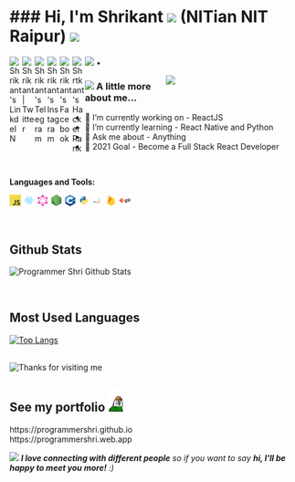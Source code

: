 <h1> ### Hi, I'm Shrikant <img src="https://media.giphy.com/media/hvRJCLFzcasrR4ia7z/giphy.gif" width="25px"> (NITian NIT Raipur)
  <img src="https://github.com/TheDudeThatCode/TheDudeThatCode/blob/master/Assets/Developer.gif" width="80px"> </h1>

<!--  [![Website](https://img.shields.io/badge/Text-Text-green?style=flat-square)](https://www.github.com/in/programmershri/) -->

<!-- Social Links -->

<a href="https://www.linkedin.com/in/programmershri/">
  <img align="left" alt="Shrikant's LinkdeIN" width="22px" src="https://cdn.jsdelivr.net/npm/simple-icons@v3/icons/linkedin.svg" />
</a>
<a href="https://twitter.com/programmershri">
  <img align="left" alt="Shrikant | Twitter" width="22px" src="https://cdn.jsdelivr.net/npm/simple-icons@v3/icons/twitter.svg" />
</a>
<a href="https://t.me/ProgrammerShri">
  <img align="left" alt="Shrikant's Telegram" width="22px" src="https://cdn.jsdelivr.net/npm/simple-icons@v3/icons/telegram.svg" />
</a>
<a href="https://www.instagram.com/ProgrammerShri/">
  <img align="left" alt="Shrikant's Instagram" width="22px" src="https://cdn.jsdelivr.net/npm/simple-icons@v3/icons/instagram.svg" />
</a>
<a href="https://www.facebook.com/ProgrammerShri">
  <img align="left" alt="Shrikant's Facebook" width="22px" src="https://cdn.jsdelivr.net/npm/simple-icons@v3/icons/facebook.svg" />
</a>
<a href="https://www.hackerrank.com/ProgrammerShri">
  <img align="left" alt="Shrtkant's HackerRank" width="22px" src="https://cdn.jsdelivr.net/npm/simple-icons@v3/icons/hackerrank.svg" />
</a>
<!-- 
<a href="https://auth.geeksforgeeks.org/user/v_k_rawat/practice/">
  <img align="left" alt="Shrtkant's Instagram" width="22px" src="https://cdn.jsdelivr.net/npm/simple-icons@v3/icons/geeksforgeeks.svg" />
</a>
<a href="https://leetcode.com/vkn84527/">
  <img align="left" alt="Shrtkant's LeetCode" width="22px" src="https://cdn.jsdelivr.net/npm/simple-icons@v3/icons/leetcode.svg" />
</a> -->


![](https://visitor-badge.glitch.me/badge?page_id=ProgrammerShri) •  

<img align='right' src="https://media.giphy.com/media/M9gbBd9nbDrOTu1Mqx/giphy.gif" width="230">

### <img src="https://media.giphy.com/media/VgCDAzcKvsR6OM0uWg/giphy.gif" width="50"> A little more about me...  
- 🔭 I’m currently working on - ReactJS
- 🌱 I’m currently learning - React Native and Python
- 💬 Ask me about - Anything 
- 🥅 2021 Goal - Become a Full Stack React Developer
<!-- ⚡ Fun fact - ❔❔❔❔ -->
<!-- 👯 I’m looking to collaborate with -  -->


<br />

**Languages and Tools:**  

<code><img height="20" src="https://raw.githubusercontent.com/github/explore/80688e429a7d4ef2fca1e82350fe8e3517d3494d/topics/javascript/javascript.png"></code>
<code><img height="20" src="https://raw.githubusercontent.com/github/explore/80688e429a7d4ef2fca1e82350fe8e3517d3494d/topics/react/react.png"></code>
<code><img height="20" src="https://raw.githubusercontent.com/github/explore/5c058a388828bb5fde0bcafd4bc867b5bb3f26f3/topics/graphql/graphql.png"></code>
<code><img height="20" src="https://raw.githubusercontent.com/github/explore/80688e429a7d4ef2fca1e82350fe8e3517d3494d/topics/nodejs/nodejs.png"></code>
<code><img height="20" src="https://raw.githubusercontent.com/github/explore/80688e429a7d4ef2fca1e82350fe8e3517d3494d/topics/cpp/cpp.png"></code>
<code><img height="20" src="https://raw.githubusercontent.com/github/explore/80688e429a7d4ef2fca1e82350fe8e3517d3494d/topics/python/python.png"></code>
<code><img height="20" src="https://raw.githubusercontent.com/github/explore/80688e429a7d4ef2fca1e82350fe8e3517d3494d/topics/mysql/mysql.png"></code>
<code><img height="20" src="https://raw.githubusercontent.com/github/explore/80688e429a7d4ef2fca1e82350fe8e3517d3494d/topics/firebase/firebase.png"></code>
<code><img height="20" src="https://raw.githubusercontent.com/github/explore/80688e429a7d4ef2fca1e82350fe8e3517d3494d/topics/git/git.png"></code>

<br />

## Github Stats
<!--  [![Shrikant's github stats](https://github-readme-stats.vercel.app/api?username=ProgrammerShri&show_icons=true&count_private=true&include_all_commits=true&theme=tokyonight)](https://www.github.com/in/programmershri/) -->
  <img src="https://github-readme-stats.vercel.app/api?username=ProgrammerShri&show_icons=true" alt="Programmer Shri Github Stats"></img>

<br />

## Most Used Languages 
[![Top Langs](https://github-readme-stats.vercel.app/api/top-langs/?username=ProgrammerShri&layout=compact)](https://github.com/ProgrammerShri/github-readme-stats)


<br />

<img height="120" alt="Thanks for visiting me" width="100%" src="https://raw.githubusercontent.com/BrunnerLivio/brunnerlivio/master/images/marquee.svg" />
<br />

<h2>See my portfolio <img src="https://raw.githubusercontent.com/ItsAnunesS/ItsAnunesS/master/src/img/parrots/flags/indiaparrot.gif" width="30" height="40"/> </h2>
https://programmershri.github.io
<br />
https://programmershri.web.app
<br />

<img src="https://media.giphy.com/media/LnQjpWaON8nhr21vNW/giphy.gif" width="60"> <em><b>I love connecting with different people</b> so if you want to say <b>hi, I'll be happy to meet you more!</b> :)</em>





















<!--
## Connect with me:
[<img align="left" alt="codeSTACKr.com" width="22px" src="https://raw.githubusercontent.com/iconic/open-iconic/master/svg/globe.svg" />][website]
[<img align="left" alt="codeSTACKr | Twitter" width="22px" src="https://cdn.jsdelivr.net/npm/simple-icons@v3/icons/twitter.svg" />][twitter]
[<img align="left" alt="codeSTACKr | LinkedIn" width="22px" src="https://cdn.jsdelivr.net/npm/simple-icons@v3/icons/linkedin.svg" />][linkedin]
<br />
-->
<!-- Optional if you have blogs -->
<!-- ## Latest blog posts: -->
<!-- BLOG-POST-LIST:START -->
<!-- BLOG-POST-LIST:END -->


<!-- [![willianrod's wakatime stats](https://github-readme-stats.vercel.app/api/wakatime?username=ProgrammerShri)](https://github.com/ProgrammerShri/github-readme-stats) -->

<!-- This section you create this variables that are used above
[website]: https://google.com
[twitter]: https://twitter.com/programmershri
[linkedin]: https://www.linkedin.com/in/programmershri/

 -->



